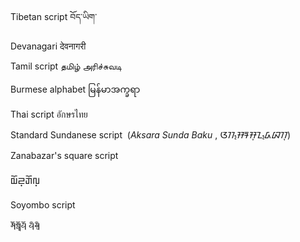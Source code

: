 Tibetan script བོད་ཡིག་

Devanagari देवनागरी

Tamil script தமிழ் அரிச்சுவடி

Burmese alphabet မြန်မာအက္ခရာ

Thai script อักษรไทย

Standard Sundanese script
 (*Aksara Sunda Baku*
, ᮃᮊ᮪ᮞᮛ ᮞᮥᮔ᮪ᮓ ᮘᮊᮥ)

Zanabazar's square script

𑨢𑨆𑨏𑨳𑨋𑨆𑨬𑨳

Soyombo script

𑪁𑩖𑩻𑩖𑪌𑩰𑩖 𑩰𑩑𑩢𑩑𑪊